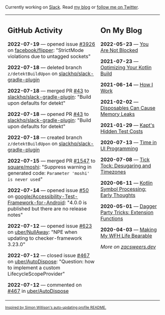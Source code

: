 Currently working on [Slack](https://slack.com/). Read [my blog](https://zacsweers.dev/) or [follow me on Twitter](https://twitter.com/ZacSweers).

<table><tr><td valign="top" width="60%">

## GitHub Activity
<!-- githubActivity starts -->
**2022-07-19** — opened issue [#3926](https://github.com/facebook/flipper/issues/3926) on [facebook/flipper](https://github.com/facebook/flipper): "StrictMode violations due to untagged sockets"

**2022-07-18** — deleted branch `z/detektBuildUpon` on [slackhq/slack-gradle-plugin](https://github.com/slackhq/slack-gradle-plugin)

**2022-07-18** — merged PR [#43](https://github.com/slackhq/slack-gradle-plugin/pull/43) to [slackhq/slack-gradle-plugin](https://github.com/slackhq/slack-gradle-plugin): "Build upon defaults for detekt"

**2022-07-18** — opened PR [#43](https://github.com/slackhq/slack-gradle-plugin/pull/43) to [slackhq/slack-gradle-plugin](https://github.com/slackhq/slack-gradle-plugin): "Build upon defaults for detekt"

**2022-07-18** — created branch `z/detektBuildUpon` on [slackhq/slack-gradle-plugin](https://github.com/slackhq/slack-gradle-plugin)

**2022-07-15** — merged PR [#1547](https://github.com/square/moshi/pull/1547) to [square/moshi](https://github.com/square/moshi): "Suppress warning in generated code: `Parameter 'moshi' is never used`"

**2022-07-14** — opened issue [#50](https://github.com/google/Accessibility-Test-Framework-for-Android/issues/50) on [google/Accessibility-Test-Framework-for-Android](https://github.com/google/Accessibility-Test-Framework-for-Android): "4.0.0 is published but there are no release notes"

**2022-07-12** — opened issue [#623](https://github.com/uber/NullAway/issues/623) on [uber/NullAway](https://github.com/uber/NullAway): "NPE when updating to checker-framework 3.23.0"

**2022-07-12** — closed issue [#467](https://github.com/uber/AutoDispose/issues/467) on [uber/AutoDispose](https://github.com/uber/AutoDispose): "Question: how to implement a custom LifecycleScopeProvider"

**2022-07-12** — commented on [#467](https://github.com/uber/AutoDispose/issues/467#issuecomment-1182485179) in [uber/AutoDispose](https://github.com/uber/AutoDispose)
<!-- githubActivity ends -->
</td><td valign="top" width="40%">

## On My Blog
<!-- blog starts -->
**2022-05-23** — [You Are Not Blocked](https://www.zacsweers.dev/you-are-not-blocked/)

**2021-07-23** — [Optimizing Your Kotlin Build](https://www.zacsweers.dev/optimizing-your-kotlin-build/)

**2021-06-14** — [How I Work](https://www.zacsweers.dev/how-i-work/)

**2021-02-02** — [Disposables Can Cause Memory Leaks](https://www.zacsweers.dev/disposables-can-cause-memory-leaks/)

**2021-01-29** — [Kapt's Hidden Test Costs](https://www.zacsweers.dev/kapts-hidden-test-costs/)

**2020-07-13** — [Time in UI Programming](https://www.zacsweers.dev/time-in-ui/)

**2020-07-08** — [Tick Tock: Desugaring and Timezones](https://www.zacsweers.dev/ticktock-desugaring-timezones/)

**2020-06-11** — [Kotlin Symbol Processing: Early Thoughts](https://www.zacsweers.dev/kotlin-symbol-processor-early-thoughts/)

**2020-05-01** — [Dagger Party Tricks: Extension Functions](https://www.zacsweers.dev/dagger-party-tricks-extension-functions/)

**2020-04-03** — [Making My WFH Life Bearable](https://www.zacsweers.dev/making-wfh-life-bearable/)
<!-- blog ends -->
_More on [zacsweers.dev](https://zacsweers.dev/)_
</td></tr></table>

<sub><a href="https://simonwillison.net/2020/Jul/10/self-updating-profile-readme/">Inspired by Simon Willison's auto-updating profile README.</a></sub>